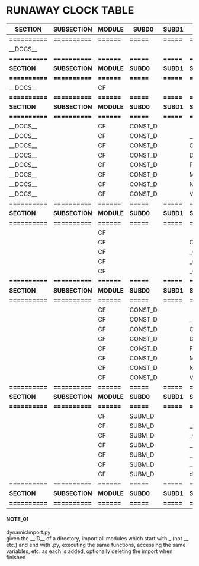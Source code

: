 

# RUNAWAY CLOCK TABLE 

SECTION        | SUBSECTION     | MODULE     | SUBD0     | SUBD1     | SUB0             | SUB1       | SUB2     | SUB3     | SUB4     | SUB5     | CLASS      | EXT        | DESCRIPTION
---------------|----------------|------------|-----------|-----------|------------------|------------|----------|----------|----------|----------|------------|------------|------------------------------------------------------------------------
**==========** | **==========** | **======** | **=====** | **=====** | **============** | **======** | **====** | **====** | **====** | **====** | **======** | **======** | **===================================================================**
\_\_DOCS__     |                |            |           |           |                  |            |          |          |          |          |            |            | documentation in all forms
**==========** | **==========** | **======** | **=====** | **=====** | **============** | **======** | **====** | **====** | **====** | **====** | **======** | **======** | **===================================================================**
**SECTION**    | **SUBSECTION** | **MODULE** | **SUBD0** | **SUBD1** | **SUB0**         | **SUB1**   | **SUB2** | **SUB3** | **SUB4** | **SUB5** | **CLASS**  | **EXT**    | **DESCRIPTION**
**==========** | **==========** | **======** | **=====** | **=====** | **============** | **======** | **====** | **====** | **====** | **====** | **======** | **======** | **===================================================================**
\_\_DOCS__     |                | CF         |           |           |                  |            |          |          |          |          |            |            | CF documentation
**==========** | **==========** | **======** | **=====** | **=====** | **============** | **======** | **====** | **====** | **====** | **====** | **======** | **======** | **===================================================================**
**SECTION**    | **SUBSECTION** | **MODULE** | **SUBD0** | **SUBD1** | **SUB0**         | **SUB1**   | **SUB2** | **SUB3** | **SUB4** | **SUB5** | **CLASS**  | **EXT**    | **DESCRIPTION**
**==========** | **==========** | **======** | **=====** | **=====** | **============** | **======** | **====** | **====** | **====** | **====** | **======** | **======** | **===================================================================**
\_\_DOCS__     |                | CF         | CONST_D   |           |                  |            |          |          |          |          |            |            | all things constant in CF
\_\_DOCS__     |                | CF         | CONST_D   |           | \_\_init__       |            |          |          |          |          |            | md         | included to make CONST_D a module/package
\_\_DOCS__     |                | CF         | CONST_D   |           | CHRS             |            |          |          |          |          |            | md         | depricated, kept around for compatibility, use VALS.py instead
\_\_DOCS__     |                | CF         | CONST_D   |           | DAYS             |            |          |          |          |          |            | md         | days of the week 7/8 bit flag
\_\_DOCS__     |                | CF         | CONST_D   |           | FILESYSTEM       |            |          |          |          |          |            | md         | all of the filesystem helpers
\_\_DOCS__     |                | CF         | CONST_D   |           | MARKERS          |            |          |          |          |          |            | md         | all of the markers
\_\_DOCS__     |                | CF         | CONST_D   |           | NAMES            |            |          |          |          |          |            | md         | all of the name (filename) related things
\_\_DOCS__     |                | CF         | CONST_D   |           | VALS             |            |          |          |          |          |            | md         | all of the values
**==========** | **==========** | **======** | **=====** | **=====** | **============** | **======** | **====** | **====** | **====** | **====** | **======** | **======** | **===================================================================**
**SECTION**    | **SUBSECTION** | **MODULE** | **SUBD0** | **SUBD1** | **SUB0**         | **SUB1**   | **SUB2** | **SUB3** | **SUB4** | **SUB5** | **CLASS**  | **EXT**    | **DESCRIPTION**
**==========** | **==========** | **======** | **=====** | **=====** | **============** | **======** | **====** | **====** | **====** | **====** | **======** | **======** | **===================================================================**
               |                | CF         |           |           |                  |            |          |          |          |          |            |            | CF module
               |                | CF         |           |           | CF               |            |          |          |          |          |            | py         | CF module
               |                | CF         |           |           | \_00             |            |          |          |          |          | APPDS_C    | py         | data storage dict class
               |                | CF         |           |           | \_00             |            |          |          |          |          | PKL_C      | py         | CF module
               |                | CF         |           |           | \_00             |            |          |          |          |          | SRI_C      | py         | CF module
**==========** | **==========** | **======** | **=====** | **=====** | **============** | **======** | **====** | **====** | **====** | **====** | **======** | **======** | **===================================================================**
**SECTION**    | **SUBSECTION** | **MODULE** | **SUBD0** | **SUBD1** | **SUB0**         | **SUB1**   | **SUB2** | **SUB3** | **SUB4** | **SUB5** | **CLASS**  | **EXT**    | **DESCRIPTION**
**==========** | **==========** | **======** | **=====** | **=====** | **============** | **======** | **====** | **====** | **====** | **====** | **======** | **======** | **===================================================================**
               |                | CF         | CONST_D   |           |                  |            |          |          |          |          |            |            | all things constant in CF
               |                | CF         | CONST_D   |           | \_\_init__       |            |          |          |          |          |            | py         | included to make CONST_D a module/package
               |                | CF         | CONST_D   |           | CHRS             |            |          |          |          |          |            | py         | depricated, kept around for compatibility, use VALS.py instead
               |                | CF         | CONST_D   |           | DAYS             |            |          |          |          |          |            | py         | days of the week 7/8 bit flag, and support funcs
               |                | CF         | CONST_D   |           | FILESYSTEM       |            |          |          |          |          |            | py         | all of the filesystem helpers
               |                | CF         | CONST_D   |           | MARKERS          |            |          |          |          |          |            | py         | all of the markers for python (\# left edge)
               |                | CF         | CONST_D   |           | NAMES            |            |          |          |          |          |            | py         | all of the name (filename) related things
               |                | CF         | CONST_D   |           | VALS             |            |          |          |          |          |            | py         | all of the values
**==========** | **==========** | **======** | **=====** | **=====** | **============** | **======** | **====** | **====** | **====** | **====** | **======** | **======** | **===================================================================**
**SECTION**    | **SUBSECTION** | **MODULE** | **SUBD0** | **SUBD1** | **SUB0**         | **SUB1**   | **SUB2** | **SUB3** | **SUB4** | **SUB5** | **CLASS**  | **EXT**    | **DESCRIPTION**
**==========** | **==========** | **======** | **=====** | **=====** | **============** | **======** | **====** | **====** | **====** | **====** | **======** | **======** | **===================================================================**
               |                | CF         | SUBM_D    |           |                  |            |          |          |          |          |            |            | all of the standalone submodules
               |                | CF         | SUBM_D    |           | \_\_init__       |            |          |          |          |          |            | py         | empty init to make into a module
               |                | CF         | SUBM_D    |           | \_01             | DEBUG      |          |          |          |          |            | py         | all things for debugging and diagnostics
               |                | CF         | SUBM_D    |           | \_\_01           | HASHES     |          |          |          |          |            | py         | hashlib wrapper
               |                | CF         | SUBM_D    |           | \_\_01           | TIME       | HMS      |          |          |          |            | py         | my integer/HMS time utils
               |                | CF         | SUBM_D    |           | \_\_01           | TIME       | INT      |          |          |          |            | py         | my integer only time utils
               |                | CF         | SUBM_D    |           | dynamicImport    |            |          |          |          |          |            | py         | runtime dynamic import stub [see note 01](#note_01)
**==========** | **==========** | **======** | **=====** | **=====** | **============** | **======** | **====** | **====** | **====** | **====** | **======** | **======** | **===================================================================**
**SECTION**    | **SUBSECTION** | **MODULE** | **SUBD0** | **SUBD1** | **SUB0**         | **SUB1**   | **SUB2** | **SUB3** | **SUB4** | **SUB5** | **CLASS**  | **EXT**    | **DESCRIPTION**
**==========** | **==========** | **======** | **=====** | **=====** | **============** | **======** | **====** | **====** | **====** | **====** | **======** | **======** | **===================================================================**




#### <a name="note_01"> NOTE_01
dynamicImport.py<br>
<span>given the \_\_ID__ of a directory, 
import all modules which start with \_ (not \_\_ etc.) and end with .py, 
executing the same functions, accessing the same variables, etc. as each is added, 
optionally deleting the import when finished</span>
 
